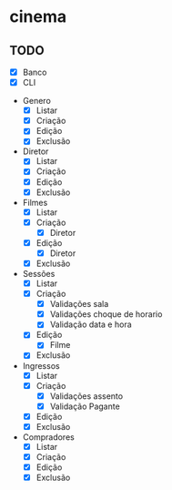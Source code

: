 # cinema

## TODO

- [x] Banco
- [x] CLI
- Genero
  - [x] Listar
  - [x] Criação
  - [x] Edição
  - [x] Exclusão
- Diretor
  - [x] Listar
  - [x] Criação
  - [x] Edição
  - [x] Exclusão
- Filmes
  - [x] Listar
  - [x] Criação
    - [x] Diretor
  - [x] Edição
    - [x] Diretor
  - [x] Exclusão
- Sessões
  - [x] Listar
  - [x] Criação
    - [x] Validações sala
    - [x] Validações choque de horario
    - [x] Validação data e hora
  - [x] Edição
    - [x] Filme
  - [x] Exclusão
- Ingressos
  - [x] Listar
  - [x] Criação
    - [x] Validações assento
    - [x] Validação Pagante
  - [x] Edição
  - [x] Exclusão
- Compradores
  - [x] Listar
  - [x] Criação
  - [x] Edição
  - [x] Exclusão
